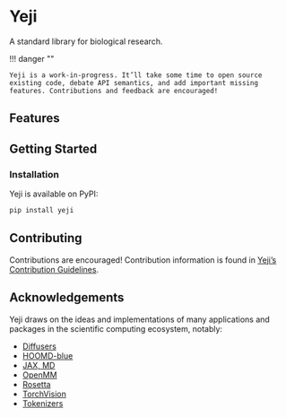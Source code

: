 # Yeji

A standard library for biological research.

!!! danger ""
    
    Yeji is a work-in-progress. It’ll take some time to open source existing code, debate API semantics, and add important missing features. Contributions and feedback are encouraged!

## Features

## Getting Started

### Installation

Yeji is available on PyPI:

```sh
pip install yeji
```

## Contributing

Contributions are encouraged! Contribution information is found in [Yeji’s Contribution Guidelines]().

## Acknowledgements

Yeji draws on the ideas and implementations of many applications and packages in the scientific computing ecosystem, notably:

- [Diffusers](https://github.com/huggingface/diffusers)
- [HOOMD-blue](https://glotzerlab.engin.umich.edu/hoomd-blue/)
- [JAX, MD](https://github.com/jax-md/jax-md)
- [OpenMM](https://openmm.org/)
- [Rosetta](https://www.rosettacommons.org/)
- [TorchVision](https://github.com/pytorch/vision)
- [Tokenizers](https://github.com/huggingface/tokenizers)